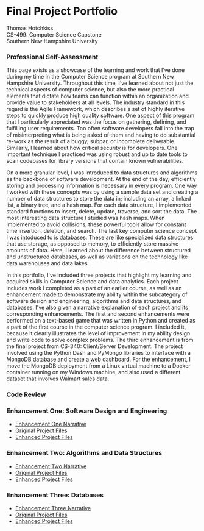 # Final Project Portfolio
Thomas Hotchkiss  
CS-499: Computer Science Capstone  
Southern New Hampshire University

### Professional Self-Assessment
This page exists as a showcase of the learning and work that I’ve done during my time in the Computer Science program at Southern New Hampshire University.  Throughout this time, I’ve learned about not just the technical aspects of computer science, but also the more practical elements that dictate how teams can function within an organization and provide value to stakeholders at all levels.  The industry standard in this regard is the Agile Framework, which describes a set of highly iterative steps to quickly produce high quality software.  One aspect of this program that I particularly appreciated was the focus on gathering, defining, and fulfilling user requirements.  Too often software developers fall into the trap of misinterpreting what is being asked of them and having to do substantial re-work as the result of a buggy, subpar, or incomplete deliverable.  Similarly, I learned about how critical security is for developers.  One important technique I practiced was using robust and up to date tools to scan codebases for library versions that contain known vulnerabilities. 

On a more granular level, I was introduced to data structures and algorithms as the backbone of software development.  At the end of the day, efficiently storing and processing information is necessary in every program.  One way I worked with these concepts was by using a sample data set and creating a number of data structures to store the data in; including an array, a linked list, a binary tree, and a hash map.  For each data structure, I implemented standard functions to insert, delete, update, traverse, and sort the data.  The most interesting data structure I studied was hash maps.  When implemented to avoid collisions, these powerful tools allow for constant time insertion, deletion, and search.  The last key computer science concept I was intoduced to is databases.  These are like specialized data structures that use storage, as opposed to memory, to efficiently store massive amounts of data.  Here, I learned about the difference between structured and unstructured databases, as well as variations on the technology like data warehouses and data lakes.

In this portfolio, I've included three projects that highlight my learning and acquired skills in Computer Science and data analytics.  Each project includes work I completed as a part of an earlier course, as well as an enhancement made to demonstrate my ability within the subcategory of software design and engineering, algorithms and data structures, and databases.  I've also given a narrative explanation of each project and its corresponding enhancements.  The first and second enhancements were performed on a text-based game that was written in Python and created as a part of the first course in the computer science program.  I included it, because it clearly illustrates the level of improvement in my ability design and write code to solve complex problems.  The third enhancement is from the final project from CS-340: Client/Server Development.  The project involved using the Python Dash and PyMongo libraries to interface with a MongoDB database and create a web dashboard.  For the enhancement, I move the MongoDB deployment from a Linux virtual machine to a Docker container running on my Windows machine, and also used a different dataset that involves Walmart sales data.


### Code Review


### Enhancement One: Software Design and Engineering
- [Enhancement One Narrative](EnhancementOne/NarrativeOne.md)
- [Original Project Files](https://github.com/Tomhotch1/Tomhotch1.github.io/tree/main/EnhancementOne/Original%20Project%20Files)
- [Enhanced Project Files](https://github.com/Tomhotch1/Tomhotch1.github.io/tree/main/EnhancementOne/Enhanced%20Files)


### Enhancement Two: Algorithms and Data Structures
- [Enhancement Two Narrative](EnhancementTwo/NarrativeTwo.md)
- [Original Project Files](https://github.com/Tomhotch1/Tomhotch1.github.io/tree/main/EnhancementTwo/Original%20Project%20Files)
- [Enhanced Project Files](https://github.com/Tomhotch1/Tomhotch1.github.io/tree/main/EnhancementTwo/Enhanced%20Files)


### Enhancement Three: Databases
- [Enhancement Three Narrative](EnhancementThree/NarrativeThree.md)
- [Original Project Files](https://github.com/Tomhotch1/Tomhotch1.github.io/tree/main/EnhancementThree/Original%20Project%20Files)
- [Enhanced Project Files](https://github.com/Tomhotch1/Tomhotch1.github.io/tree/main/EnhancementThree/Enhanced%20Files)
